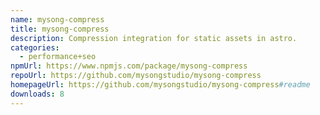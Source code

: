 ```yaml
---
name: mysong-compress
title: mysong-compress
description: Compression integration for static assets in astro.
categories:
  - performance+seo
npmUrl: https://www.npmjs.com/package/mysong-compress
repoUrl: https://github.com/mysongstudio/mysong-compress
homepageUrl: https://github.com/mysongstudio/mysong-compress#readme
downloads: 8
---
```

